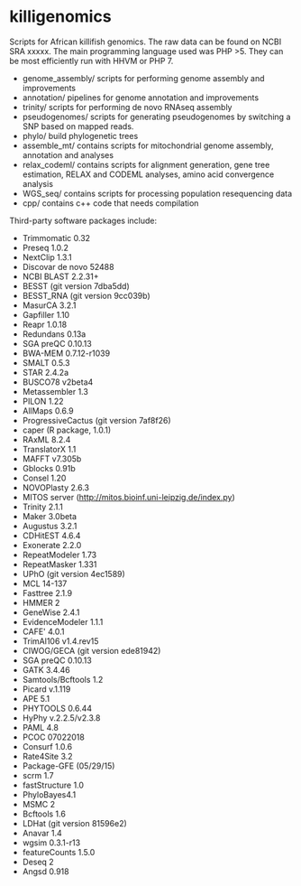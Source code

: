 # killigenomics
Scripts for African killifish genomics. The raw data can be found on NCBI SRA xxxxx.
The main programming language used was PHP >5. They can be most efficiently run with HHVM or PHP 7. 

* genome_assembly/ scripts for performing genome assembly and improvements
* annotation/ pipelines for genome annotation and improvements
* trinity/ scripts for performing de novo RNAseq assembly
* pseudogenomes/ scripts for generating pseudogenomes by switching a SNP based on mapped reads. 
* phylo/ build phylogenetic trees
* assemble_mt/ contains scripts for mitochondrial genome assembly, annotation and analyses
* relax_codeml/ contains scripts for alignment generation, gene tree estimation, RELAX and CODEML analyses, amino acid convergence analysis
* WGS_seq/ contains scripts for processing population resequencing data
* cpp/ contains c++ code that needs compilation

Third-party software packages include: 

* Trimmomatic 0.32
* Preseq 1.0.2
* NextClip 1.3.1
* Discovar de novo 52488
* NCBI BLAST 2.2.31+
* BESST (git version 7dba5dd)
* BESST_RNA (git version 9cc039b)
* MasurCA 3.2.1
* Gapfiller 1.10
* Reapr 1.0.18
* Redundans 0.13a
* SGA preQC 0.10.13
* BWA-MEM 0.7.12-r1039
* SMALT 0.5.3
* STAR 2.4.2a
* BUSCO78 v2beta4
* Metassembler  1.3
* PILON 1.22
* AllMaps 0.6.9
* ProgressiveCactus (git version 7af8f26)
* caper (R package, 1.0.1)
* RAxML 8.2.4
* TranslatorX 1.1
* MAFFT v7.305b
* Gblocks 0.91b
* Consel 1.20
* NOVOPlasty 2.6.3
* MITOS server (http://mitos.bioinf.uni-leipzig.de/index.py)
* Trinity 2.1.1
* Maker 3.0beta
* Augustus 3.2.1
* CDHitEST 4.6.4
* Exonerate 2.2.0
* RepeatModeler  1.73
* RepeatMasker 1.331
* UPhO (git version 4ec1589)
* MCL 14-137
* Fasttree 2.1.9
* HMMER 2
* GeneWise 2.4.1
* EvidenceModeler 1.1.1
* CAFE' 4.0.1
* TrimAl106 v1.4.rev15
* CIWOG/GECA (git version ede81942)
* SGA preQC 0.10.13
* GATK 3.4.46
* Samtools/Bcftools 1.2
* Picard v.1.119
* APE 5.1
* PHYTOOLS 0.6.44
* HyPhy v.2.2.5/v2.3.8
* PAML 4.8
* PCOC 07022018
* Consurf 1.0.6
* Rate4Site 3.2
* Package-GFE (05/29/15)
* scrm 1.7
* fastStructure 1.0
* PhyloBayes4.1
* MSMC 2
* Bcftools 1.6
* LDHat (git version 81596e2)
* Anavar 1.4
* wgsim 0.3.1-r13
* featureCounts 1.5.0
* Deseq 2
* Angsd 0.918
